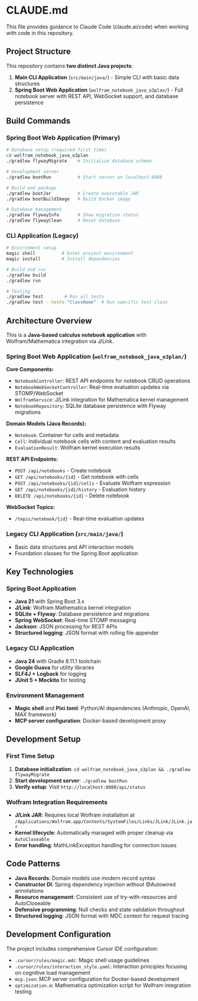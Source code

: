 # CLAUDE.md

This file provides guidance to Claude Code (claude.ai/code) when working with code in this repository.

## Project Structure

This repository contains **two distinct Java projects**:

1. **Main CLI Application** (`src/main/java/`) - Simple CLI with basic data structures
2. **Spring Boot Web Application** (`wolfram_notebook_java_o3plan/`) - Full notebook server with REST API, WebSocket support, and database persistence

## Build Commands

### Spring Boot Web Application (Primary)
```bash
# Database setup (required first time)
cd wolfram_notebook_java_o3plan
./gradlew flywayMigrate    # Initialize database schema

# Development server
./gradlew bootRun          # Start server on localhost:8080

# Build and package
./gradlew bootJar          # Create executable JAR
./gradlew bootBuildImage   # Build Docker image

# Database management
./gradlew flywayInfo       # Show migration status
./gradlew flywayClean      # Reset database
```

### CLI Application (Legacy)
```bash
# Environment setup
magic shell          # Enter project environment
magic install        # Install dependencies

# Build and run
./gradlew build
./gradlew run

# Testing
./gradlew test        # Run all tests
./gradlew test --tests "ClassName"  # Run specific test class
```

## Architecture Overview

This is a **Java-based calculus notebook application** with Wolfram/Mathematica integration via J/Link.

### Spring Boot Web Application (`wolfram_notebook_java_o3plan/`)

**Core Components:**
- `NotebookController`: REST API endpoints for notebook CRUD operations
- `NotebookWebSocketController`: Real-time evaluation updates via STOMP/WebSocket
- `WolframService`: J/Link integration for Mathematica kernel management
- `NotebookRepository`: SQLite database persistence with Flyway migrations

**Domain Models (Java Records):**
- `Notebook`: Container for cells and metadata
- `Cell`: Individual notebook cells with content and evaluation results
- `EvaluationResult`: Wolfram kernel execution results

**REST API Endpoints:**
- `POST /api/notebooks` - Create notebook
- `GET /api/notebooks/{id}` - Get notebook with cells
- `POST /api/notebooks/{id}/cells` - Evaluate Wolfram expression
- `GET /api/notebooks/{id}/history` - Evaluation history
- `DELETE /api/notebooks/{id}` - Delete notebook

**WebSocket Topics:**
- `/topic/notebook/{id}` - Real-time evaluation updates

### Legacy CLI Application (`src/main/java/`)
- Basic data structures and API interaction models
- Foundation classes for the Spring Boot application

## Key Technologies

### Spring Boot Application
- **Java 21** with Spring Boot 3.x
- **J/Link**: Wolfram Mathematica kernel integration
- **SQLite + Flyway**: Database persistence and migrations
- **Spring WebSocket**: Real-time STOMP messaging
- **Jackson**: JSON processing for REST APIs
- **Structured logging**: JSON format with rolling file appender

### Legacy CLI Application
- **Java 24** with Gradle 8.11.1 toolchain
- **Google Guava** for utility libraries
- **SLF4J + Logback** for logging
- **JUnit 5 + Mockito** for testing

### Environment Management
- **Magic shell** and **Pixi.toml**: Python/AI dependencies (Anthropic, OpenAI, MAX framework)
- **MCP server configuration**: Docker-based development proxy

## Development Setup

### First Time Setup
1. **Database initialization**: `cd wolfram_notebook_java_o3plan && ./gradlew flywayMigrate`
2. **Start development server**: `./gradlew bootRun`
3. **Verify setup**: Visit `http://localhost:8080/api/status`

### Wolfram Integration Requirements
- **J/Link JAR**: Requires local Wolfram installation at `/Applications/Wolfram.app/Contents/SystemFiles/Links/JLink/JLink.jar`
- **Kernel lifecycle**: Automatically managed with proper cleanup via `AutoCloseable`
- **Error handling**: MathLinkException handling for connection issues

## Code Patterns

- **Java Records**: Domain models use modern record syntax
- **Constructor DI**: Spring dependency injection without @Autowired annotations
- **Resource management**: Consistent use of try-with-resources and AutoCloseable
- **Defensive programming**: Null checks and state validation throughout
- **Structured logging**: JSON format with MDC context for request tracing

## Development Configuration

The project includes comprehensive Cursor IDE configuration:
- `.cursor/rules/magic.mdc`: Magic shell usage guidelines
- `.cursor/rules/interaction_style.yaml`: Interaction principles focusing on cognitive load management
- `mcp.json`: MCP server configuration for Docker-based development
- `optimization.m`: Mathematica optimization script for Wolfram integration testing